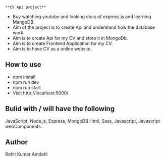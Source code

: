 `**CV Api project**`

- Buy watching youtube and looking docs of express.js and learning MangoDB.
- Aim of the project is to create Api and understand how the database work.
- Aim is to create Api for my CV and store it in MongoDb.
- Aim is to create Frontend Application for my CV.
- Aim is to have CV as a online website.

## How to use

- npm install
- npm run dev
- npm run start
- Visit http://localhost:5000/

## Bulid with / will have the following

JavaScript, Node.js, Express, MongoDB
Html, Sass, Javascript, Javascript webComponents.

<!-- ## Dependencies

- express
- mongodb
- nodemon
- cors  -->

## Author

Rohit Kumar Amdahl
